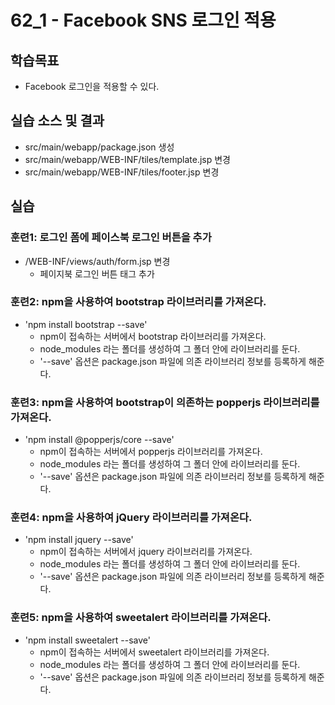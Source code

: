 # 62_1 - Facebook SNS 로그인 적용

## 학습목표

- Facebook 로그인을 적용할 수 있다.

## 실습 소스 및 결과

- src/main/webapp/package.json 생성
- src/main/webapp/WEB-INF/tiles/template.jsp 변경
- src/main/webapp/WEB-INF/tiles/footer.jsp 변경

## 실습  

### 훈련1: 로그인 폼에 페이스북 로그인 버튼을 추가

- /WEB-INF/views/auth/form.jsp 변경
  - 페이지북 로그인 버튼 태그 추가
  
### 훈련2: npm을 사용하여 bootstrap 라이브러리를 가져온다.

- 'npm install bootstrap --save'
  - npm이 접속하는 서버에서 bootstrap 라이브러리를 가져온다.
  - node_modules 라는 폴더를 생성하여 그 폴더 안에 라이브러리를 둔다.
  - '--save' 옵션은 package.json 파일에 의존 라이브러리 정보를 등록하게 해준다.
 
### 훈련3: npm을 사용하여 bootstrap이 의존하는 popperjs 라이브러리를 가져온다.

- 'npm install @popperjs/core --save'
  - npm이 접속하는 서버에서 popperjs 라이브러리를 가져온다.
  - node_modules 라는 폴더를 생성하여 그 폴더 안에 라이브러리를 둔다.
  - '--save' 옵션은 package.json 파일에 의존 라이브러리 정보를 등록하게 해준다.

### 훈련4: npm을 사용하여 jQuery 라이브러리를 가져온다.

- 'npm install jquery --save'
  - npm이 접속하는 서버에서 jquery 라이브러리를 가져온다.
  - node_modules 라는 폴더를 생성하여 그 폴더 안에 라이브러리를 둔다.
  - '--save' 옵션은 package.json 파일에 의존 라이브러리 정보를 등록하게 해준다.

### 훈련5: npm을 사용하여 sweetalert 라이브러리를 가져온다.

- 'npm install sweetalert --save'
  - npm이 접속하는 서버에서 sweetalert 라이브러리를 가져온다.
  - node_modules 라는 폴더를 생성하여 그 폴더 안에 라이브러리를 둔다.
  - '--save' 옵션은 package.json 파일에 의존 라이브러리 정보를 등록하게 해준다.






